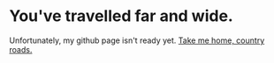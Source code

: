 # You've travelled far and wide.
Unfortunately, my github page isn't ready yet. [Take me home, country roads.](dariel.us)
